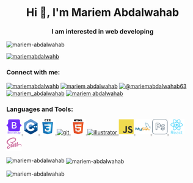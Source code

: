 <h1 align="center">Hi 👋, I'm Mariem Abdalwahab</h1>
<h3 align="center">I am interested in web developing</h3>

<p align="left"> <img src="https://komarev.com/ghpvc/?username=mariem-abdalwahab&label=Profile%20views&color=0e75b6&style=flat" alt="mariem-abdalwahab" /> </p>

<p align="left"> <a href="https://twitter.com/mariemabdalwahb" target="blank"><img src="https://img.shields.io/twitter/follow/mariemabdalwahb?logo=twitter&style=for-the-badge" alt="mariemabdalwahb" /></a> </p>

<h3 align="left">Connect with me:</h3>
<p align="left">
<a href="https://twitter.com/mariemabdalwahb" target="blank"><img align="center" src="https://raw.githubusercontent.com/rahuldkjain/github-profile-readme-generator/master/src/images/icons/Social/twitter.svg" alt="mariemabdalwahb" height="30" width="40" /></a>
<a href="https://linkedin.com/in/mariem abdalwahab" target="blank"><img align="center" src="https://raw.githubusercontent.com/rahuldkjain/github-profile-readme-generator/master/src/images/icons/Social/linked-in-alt.svg" alt="mariem abdalwahab" height="30" width="40" /></a>
<a href="https://medium.com/@mariemabdalwahab63" target="blank"><img align="center" src="https://raw.githubusercontent.com/rahuldkjain/github-profile-readme-generator/master/src/images/icons/Social/medium.svg" alt="@mariemabdalwahab63" height="30" width="40" /></a>
<a href="https://codeforces.com/profile/mariem_abdalwahab" target="blank"><img align="center" src="https://raw.githubusercontent.com/rahuldkjain/github-profile-readme-generator/master/src/images/icons/Social/codeforces.svg" alt="mariem_abdalwahab" height="30" width="40" /></a>
<a href="https://www.leetcode.com/mariem abdalwahab" target="blank"><img align="center" src="https://raw.githubusercontent.com/rahuldkjain/github-profile-readme-generator/master/src/images/icons/Social/leet-code.svg" alt="mariem abdalwahab" height="30" width="40" /></a>
</p>

<h3 align="left">Languages and Tools:</h3>
<p align="left"> <a href="https://getbootstrap.com" target="_blank" rel="noreferrer"> <img src="https://raw.githubusercontent.com/devicons/devicon/master/icons/bootstrap/bootstrap-plain-wordmark.svg" alt="bootstrap" width="40" height="40"/> </a> <a href="https://www.w3schools.com/cpp/" target="_blank" rel="noreferrer"> <img src="https://raw.githubusercontent.com/devicons/devicon/master/icons/cplusplus/cplusplus-original.svg" alt="cplusplus" width="40" height="40"/> </a> <a href="https://www.w3schools.com/css/" target="_blank" rel="noreferrer"> <img src="https://raw.githubusercontent.com/devicons/devicon/master/icons/css3/css3-original-wordmark.svg" alt="css3" width="40" height="40"/> </a> <a href="https://git-scm.com/" target="_blank" rel="noreferrer"> <img src="https://www.vectorlogo.zone/logos/git-scm/git-scm-icon.svg" alt="git" width="40" height="40"/> </a> <a href="https://www.w3.org/html/" target="_blank" rel="noreferrer"> <img src="https://raw.githubusercontent.com/devicons/devicon/master/icons/html5/html5-original-wordmark.svg" alt="html5" width="40" height="40"/> </a> <a href="https://www.adobe.com/in/products/illustrator.html" target="_blank" rel="noreferrer"> <img src="https://www.vectorlogo.zone/logos/adobe_illustrator/adobe_illustrator-icon.svg" alt="illustrator" width="40" height="40"/> </a> <a href="https://developer.mozilla.org/en-US/docs/Web/JavaScript" target="_blank" rel="noreferrer"> <img src="https://raw.githubusercontent.com/devicons/devicon/master/icons/javascript/javascript-original.svg" alt="javascript" width="40" height="40"/> </a> <a href="https://www.mysql.com/" target="_blank" rel="noreferrer"> <img src="https://raw.githubusercontent.com/devicons/devicon/master/icons/mysql/mysql-original-wordmark.svg" alt="mysql" width="40" height="40"/> </a> <a href="https://www.photoshop.com/en" target="_blank" rel="noreferrer"> <img src="https://raw.githubusercontent.com/devicons/devicon/master/icons/photoshop/photoshop-line.svg" alt="photoshop" width="40" height="40"/> </a> <a href="https://reactjs.org/" target="_blank" rel="noreferrer"> <img src="https://raw.githubusercontent.com/devicons/devicon/master/icons/react/react-original-wordmark.svg" alt="react" width="40" height="40"/> </a> <a href="https://sass-lang.com" target="_blank" rel="noreferrer"> <img src="https://raw.githubusercontent.com/devicons/devicon/master/icons/sass/sass-original.svg" alt="sass" width="40" height="40"/> </a> </p>

<p><img align="left" src="https://github-readme-stats.vercel.app/api/top-langs?username=mariem-abdalwahab&show_icons=true&locale=en&layout=compact" alt="mariem-abdalwahab" /></p>

<p>&nbsp;<img align="center" src="https://github-readme-stats.vercel.app/api?username=mariem-abdalwahab&show_icons=true&locale=en" alt="mariem-abdalwahab" /></p>

<p><img align="center" src="https://github-readme-streak-stats.herokuapp.com/?user=mariem-abdalwahab&" alt="mariem-abdalwahab" /></p>
